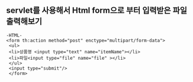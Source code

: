 __servlet를 사용해서 Html form으로 부터 입력받은 파일 출력해보기__
-------------------------------------------------------

```
-HTML-
<form th:action method="post" enctype="multipart/form-data">
 <ul>
 <li>상품명 <input type="text" name="itemName"></li>
 <li>파일<input type="file" name="file" ></li>
 </ul>
 <input type="submit"/>
 </form>
 ```
 
